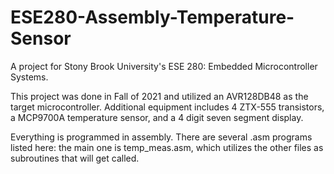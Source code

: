 # ESE280-Assembly-Temperature-Sensor
A project for Stony Brook University's ESE 280: Embedded Microcontroller Systems.

This project was done in Fall of 2021 and utilized an AVR128DB48 as the target microcontroller. Additional equipment includes 4 ZTX-555 transistors, a MCP9700A temperature sensor, and a 4 digit seven segment display. 

Everything is programmed in assembly. There are several .asm programs listed here: the main one is temp_meas.asm, which utilizes the other files as subroutines that will get called.
